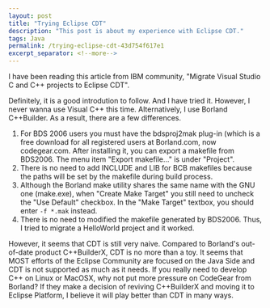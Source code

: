```yaml
---
layout: post
title: "Trying Eclipse CDT"
description: "This post is about my experience with Eclipse CDT."
tags: Java
permalink: /trying-eclipse-cdt-43d754f617e1
excerpt_separator: <!--more-->
---
```

I have been reading this article from IBM community, "Migrate Visual Studio C and C++ projects to Eclipse CDT".
<!--more-->

Definitely, it is a good introdution to follow. And I have tried it. However, I never wanna use Visual C++ this time. Alternatively, I use Borland C++Builder. As a result, there are a few differences.

1. For BDS 2006 users you must have the bdsproj2mak plug-in (which is a free download for all registered users at Borland.com, now codegear.com. After installing it, you can export a makefile from BDS2006. The menu item "Export makefile…" is under "Project".
1. There is no need to add INCLUDE and LIB for BCB makefiles because the paths will be set by the makefile during build process.
1. Although the Borland make utility shares the same name with the GNU one (make.exe), when "Create Make Target" you still need to uncheck the "Use Default" checkbox. In the "Make Target" textbox, you should enter `-f *.mak` instead.
1. There is no need to modified the makefile generated by BDS2006.
Thus, I tried to migrate a HelloWorld project and it worked.

However, it seems that CDT is still very naive. Compared to Borland's out-of-date product C++BuilderX, CDT is no more than a toy. It seems that MOST efforts of the Eclipse Community are focused on the Java Side and CDT is not supported as much as it needs. If you really need to develop C++ on Linux or MacOSX, why not put more pressure on CodeGear from Borland? If they make a decision of reviving C++BuilderX and moving it to Eclipse Platform, I believe it will play better than CDT in many ways.